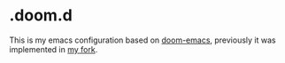 # .doom.d

This is my emacs configuration based on
[doom-emacs](https://github.com/hlissner/doom-emacs), previously it was
implemented in [my fork](https://github.com/sergey-pashaev/doom-emacs).
